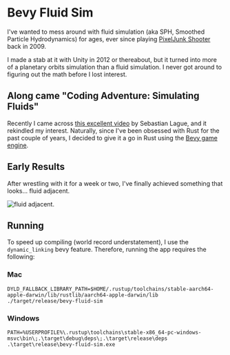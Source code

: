 # Bevy Fluid Sim

I've wanted to mess around with fluid simulation (aka SPH, Smoothed Particle
Hydrodynamics) for ages, ever since playing
[PixelJunk Shooter](https://en.wikipedia.org/wiki/PixelJunk_Shooter)
back in 2009.

I made a stab at it with Unity in 2012 or thereabout, but it turned into more
of a planetary orbits simulation than a fluid simulation. I never got around 
to figuring out the math before I lost interest.

## Along came "Coding Adventure: Simulating Fluids"

Recently I came across
[this excellent video](https://www.youtube.com/watch?v=rSKMYc1CQHE)
by Sebastian Lague, and it rekindled my interest. Naturally, 
since I've been obsessed with Rust for the past couple of years, I decided 
to give it a go in Rust using the [Bevy game engine](https://bevyengine.org/).

## Early Results

After wrestling with it for a week or two, I've finally achieved something that
looks... fluid adjacent.

![fluid adjacent](./Screenshot%202025-03-02%20at%206.59.13%E2%80%AFPM.png).

## Running

To speed up compiling (world record understatement), I use the `dynamic_linking`
bevy feature. Therefore, running the app requires the following:

### Mac

```
DYLD_FALLBACK_LIBRARY_PATH=$HOME/.rustup/toolchains/stable-aarch64-apple-darwin/lib/rustlib/aarch64-apple-darwin/lib ./target/release/bevy-fluid-sim
```

### Windows

```
PATH=%USERPROFILE%\.rustup\toolchains\stable-x86_64-pc-windows-msvc\bin\;.\target\debug\deps\;.\target\release\deps
.\target\release\bevy-fluid-sim.exe
```
